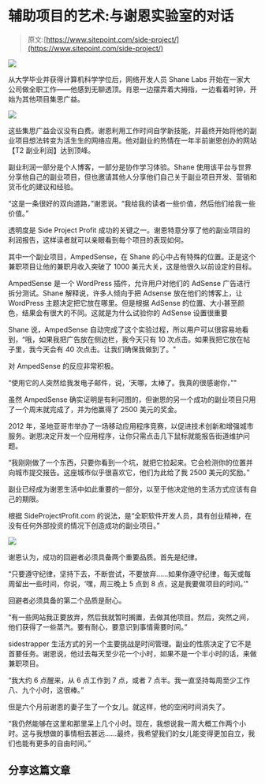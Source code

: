 # 辅助项目的艺术:与谢恩实验室的对话

> 原文:[https://www.sitepoint.com/side-project/](https://www.sitepoint.com/side-project/)

![](../Images/1b05626eadf18cf62f678f3c2730989b.png)

从大学毕业并获得计算机科学学位后，网络开发人员 Shane Labs 开始在一家大公司做全职工作——他感到无聊透顶。肖恩一边摆弄着大拇指，一边看着时钟，开始为其他项目集思广益。

![](../Images/d813da8bc31523bf6f42e2c36d5fb316.png)

这些集思广益会议没有白费。谢恩利用工作时间自学新技能，并最终开始将他的副业项目想法转变为活生生的网络应用。他对副业的热情在一年半前谢恩创办的网站【T2 副业利润】达到顶峰。

副业利润一部分是个人博客，一部分是协作学习体验。Shane 使用该平台与世界分享他自己的副业项目，但也邀请其他人分享他们自己关于副业项目开发、营销和货币化的建议和经验。

“这是一条很好的双向道路，”谢恩说。“我给我的读者一些价值，然后他们给我一些价值。”

透明度是 Side Project Profit 成功的关键之一。谢恩特意分享了他的副业项目的利润报告，这样读者就可以亲眼看到每个项目的表现如何。

其中一个副业项目，AmpedSense，在 Shane 的心中占有特殊的位置。正是这个兼职项目让他的兼职月收入突破了 1000 美元大关，这是他很久以前设定的目标。

AmpedSense 是一个 WordPress 插件，允许用户对他们的 AdSense 广告进行拆分测试。Shane 解释说，许多人倾向于把 Adsense 放在他们的博客上，让 WordPress 主题决定把它放在哪里。但是根据 AdSense 的位置、大小甚至颜色，结果会有很大的不同。这就是为什么试验你的 AdSense 设置很重要

Shane 说，AmpedSense 自动完成了这个实验过程，所以用户可以很容易地看到，“哦，如果我把广告放在侧边栏，我今天只有 10 次点击。如果我把它放在帖子里，我今天会有 40 次点击。让我们确保我做到了。"

对 AmpedSense 的反应非常积极。

“使用它的人突然给我发电子邮件，说，‘天哪，太棒了。我真的很感谢你，”"

虽然 AmpedSense 确实证明是有利可图的，但谢恩的另一个成功的副业项目只用了一个周末就完成了，并为他赢得了 2500 美元的奖金。

2012 年，圣地亚哥市举办了一场移动应用程序竞赛，以促进技术创新和增强城市服务。谢恩决定开发一个应用程序，让你只需点击几下鼠标就能报告街道维护问题。

“我刚刚做了一个东西，只要你看到一个坑，就把它拉起来。它会检测你的位置并向城市提交报告。这座城市似乎很喜欢它，他们为此给了我 2500 美元的奖励。”

副业已经成为谢恩生活中如此重要的一部分，以至于他决定他的生活方式应该有自己的期限。

根据 SideProjectProfit.com 的说法，是“全职软件开发人员，具有创业精神，在没有任何外部投资的情况下创造成功的副业项目。”

![](../Images/62685f1533effe8c2887660f48b1f7b9.png)

谢恩认为，成功的回避者必须具备两个重要品质。首先是纪律。

“只要遵守纪律，坚持下去，不断尝试，不要放弃……如果你遵守纪律，每天或每周留出一些时间，你说，‘嘿，周三晚上 5 点到 8 点，这是我要做项目的时间。’"

回避者必须具备的第二个品质是耐心。

“有一些网站我正要放弃，然后我就暂时搁置，去做其他项目。然后，突然之间，他们获得了一些蒸汽。要有耐心，要意识到事情需要时间。”

sidestrapper 生活方式的另一个主要挑战是时间管理。副业的性质决定了它不是首要任务。谢恩说，他过去每天至少花一个小时，如果不是一个半小时的话，来做兼职项目。

“我大约 6 点醒来，从 6 点工作到 7 点，或者 7 点半。我一直坚持每周至少工作八、九个小时，这很棒。”

但是六个月前谢恩的妻子生了一个女儿。就这样，他的空闲时间消失了。

“我仍然能够在这里和那里呆上几个小时。现在，我想说我一周大概工作两个小时。这与我想做的事情相去甚远……最终，我希望我们的女儿能变得更加自立，我们也能有更多的自由时间。”

## 分享这篇文章